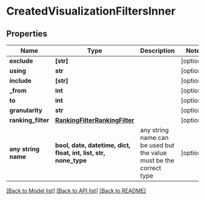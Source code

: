 # CreatedVisualizationFiltersInner


## Properties
Name | Type | Description | Notes
------------ | ------------- | ------------- | -------------
**exclude** | **[str]** |  | [optional] 
**using** | **str** |  | [optional] 
**include** | **[str]** |  | [optional] 
**_from** | **int** |  | [optional] 
**to** | **int** |  | [optional] 
**granularity** | **str** |  | [optional] 
**ranking_filter** | [**RankingFilterRankingFilter**](RankingFilterRankingFilter.md) |  | [optional] 
**any string name** | **bool, date, datetime, dict, float, int, list, str, none_type** | any string name can be used but the value must be the correct type | [optional]

[[Back to Model list]](../README.md#documentation-for-models) [[Back to API list]](../README.md#documentation-for-api-endpoints) [[Back to README]](../README.md)


